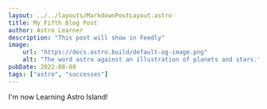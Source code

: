 ```yaml
---
layout: ../../layouts/MarkdownPostLayout.astro
title: My Fifth Blog Post
author: Astro Learner
description: "This post will show in Feedly"
image:
    url: "https://docs.astro.build/default-og-image.png"
    alt: "The word astro against an illustration of planets and stars."
pubDate: 2022-08-08
tags: ["astro", "successes"]
---
```

I'm now Learning Astro Island!